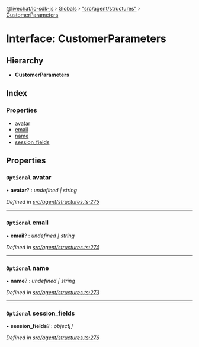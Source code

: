 [@livechat/lc-sdk-js](../README.md) › [Globals](../globals.md) › ["src/agent/structures"](../modules/_src_agent_structures_.md) › [CustomerParameters](_src_agent_structures_.customerparameters.md)

# Interface: CustomerParameters

## Hierarchy

* **CustomerParameters**

## Index

### Properties

* [avatar](_src_agent_structures_.customerparameters.md#optional-avatar)
* [email](_src_agent_structures_.customerparameters.md#optional-email)
* [name](_src_agent_structures_.customerparameters.md#optional-name)
* [session_fields](_src_agent_structures_.customerparameters.md#optional-session_fields)

## Properties

### `Optional` avatar

• **avatar**? : *undefined | string*

*Defined in [src/agent/structures.ts:275](https://github.com/livechat/lc-sdk-js/blob/61db942/src/agent/structures.ts#L275)*

___

### `Optional` email

• **email**? : *undefined | string*

*Defined in [src/agent/structures.ts:274](https://github.com/livechat/lc-sdk-js/blob/61db942/src/agent/structures.ts#L274)*

___

### `Optional` name

• **name**? : *undefined | string*

*Defined in [src/agent/structures.ts:273](https://github.com/livechat/lc-sdk-js/blob/61db942/src/agent/structures.ts#L273)*

___

### `Optional` session_fields

• **session_fields**? : *object[]*

*Defined in [src/agent/structures.ts:276](https://github.com/livechat/lc-sdk-js/blob/61db942/src/agent/structures.ts#L276)*
